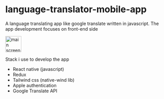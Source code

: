 # language-translator-mobile-app
A language translating app like google translate written in javascript. The app development focuses on front-end side

>

<img src="mainScreen.jpg" alt="main screen" width="50">

> 
Stack i use to develop the app
- React native (javascript)
- Redux
- Tailwind css (native-wind lib)
- Apple authentication
- Google Translate API
> 




